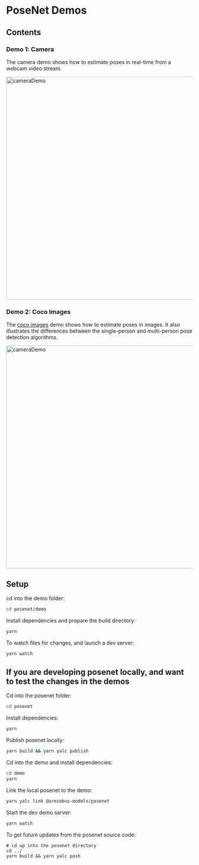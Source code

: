 # PoseNet Demos

## Contents

### Demo 1: Camera

The camera demo shows how to estimate poses in real-time from a webcam video stream.

<img src="https://raw.githubusercontent.com//aresobus-models/master/posenet/demos/camera.gif" alt="cameraDemo" style="width: 600px;"/>


### Demo 2: Coco Images

The [coco images](http://cocodataset.org/#home) demo shows how to estimate poses in images. It also illustrates the differences between the single-person and multi-person pose detection algorithms.

<img src="https://raw.githubusercontent.com//aresobus-models/master/posenet/demos/coco.gif" alt="cameraDemo" style="width: 600px;"/>


## Setup

cd into the demo folder:

```sh
cd posenet/demo
```

Install dependencies and prepare the build directory:

```sh
yarn
```

To watch files for changes, and launch a dev server:

```sh
yarn watch
```

## If you are developing posenet locally, and want to test the changes in the demos

Cd into the posenet folder:
```sh
cd posenet
```

Install dependencies:
```sh
yarn
```

Publish posenet locally:
```sh
yarn build && yarn yalc publish
```

Cd into the demo and install dependencies:

```sh
cd demo
yarn
```

Link the local posenet to the demo:
```sh
yarn yalc link @aresobus-models/posenet
```

Start the dev demo server:
```sh
yarn watch
```

To get future updates from the posenet source code:
```
# cd up into the posenet directory
cd ../
yarn build && yarn yalc push
```
